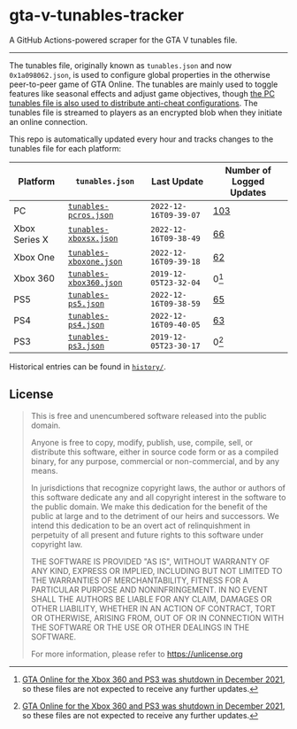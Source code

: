 # gta-v-tunables-tracker

A GitHub Actions-powered scraper for the GTA V tunables file.

---

The tunables file, originally known as `tunables.json` and now
`0x1a098062.json`, is used to configure global properties in the otherwise
peer-to-peer game of GTA Online. The tunables are mainly used to toggle
features like seasonal effects and adjust game objectives, though
[the PC tunables file is also used to distribute anti-cheat configurations](https://github.com/yubie-re/gtav-sigscan).
The tunables file is streamed to players as an encrypted blob when they
initiate an online connection.

This repo is automatically updated every hour and tracks changes to the
tunables file for each platform:

|Platform|`tunables.json`|Last Update|Number of Logged Updates|
|-|-|-|-|
|PC|[`tunables-pcros.json`](https://github.com/branw/gta-v-tunables-tracker/blob/main/tunables-pcros.json)|`2022-12-16T09-39-07`|[103](https://github.com/branw/gta-v-tunables-tracker/blob/main/changelog-pcros.md)|
|Xbox Series X|[`tunables-xboxsx.json`](https://github.com/branw/gta-v-tunables-tracker/blob/main/tunables-xboxsx.json)|`2022-12-16T09-38-49`|[66](https://github.com/branw/gta-v-tunables-tracker/blob/main/changelog-xboxsx.md)|
|Xbox One|[`tunables-xboxone.json`](https://github.com/branw/gta-v-tunables-tracker/blob/main/tunables-xboxone.json)|`2022-12-16T09-39-18`|[62](https://github.com/branw/gta-v-tunables-tracker/blob/main/changelog-xboxone.md)|
|Xbox 360|[`tunables-xbox360.json`](https://github.com/branw/gta-v-tunables-tracker/blob/main/tunables-xbox360.json)|`2019-12-05T23-32-04`|0[^1]|
|PS5|[`tunables-ps5.json`](https://github.com/branw/gta-v-tunables-tracker/blob/main/tunables-ps5.json)|`2022-12-16T09-38-59`|[65](https://github.com/branw/gta-v-tunables-tracker/blob/main/changelog-ps5.md)|
|PS4|[`tunables-ps4.json`](https://github.com/branw/gta-v-tunables-tracker/blob/main/tunables-ps4.json)|`2022-12-16T09-40-05`|[63](https://github.com/branw/gta-v-tunables-tracker/blob/main/changelog-ps4.md)|
|PS3|[`tunables-ps3.json`](https://github.com/branw/gta-v-tunables-tracker/blob/main/tunables-ps3.json)|`2019-12-05T23-30-17`|0[^1]|

Historical entries can be found in [`history/`](https://github.com/branw/gta-v-tunables-tracker/blob/main/history).

[^1]: [GTA Online for the Xbox 360 and PS3 was shutdown in December 2021](https://www.rockstargames.com/newswire/article/51989315o2aa3a/gta-online-for-playstation-3-and-xbox-360-will-shut-down-on-december-1),
so these files are not expected to receive any further updates.

## License

> This is free and unencumbered software released into the public domain.
> 
> Anyone is free to copy, modify, publish, use, compile, sell, or
> distribute this software, either in source code form or as a compiled
> binary, for any purpose, commercial or non-commercial, and by any
> means.
> 
> In jurisdictions that recognize copyright laws, the author or authors
> of this software dedicate any and all copyright interest in the
> software to the public domain. We make this dedication for the benefit
> of the public at large and to the detriment of our heirs and
> successors. We intend this dedication to be an overt act of
> relinquishment in perpetuity of all present and future rights to this
> software under copyright law.
> 
> THE SOFTWARE IS PROVIDED "AS IS", WITHOUT WARRANTY OF ANY KIND,
> EXPRESS OR IMPLIED, INCLUDING BUT NOT LIMITED TO THE WARRANTIES OF
> MERCHANTABILITY, FITNESS FOR A PARTICULAR PURPOSE AND NONINFRINGEMENT.
> IN NO EVENT SHALL THE AUTHORS BE LIABLE FOR ANY CLAIM, DAMAGES OR
> OTHER LIABILITY, WHETHER IN AN ACTION OF CONTRACT, TORT OR OTHERWISE,
> ARISING FROM, OUT OF OR IN CONNECTION WITH THE SOFTWARE OR THE USE OR
> OTHER DEALINGS IN THE SOFTWARE.
> 
> For more information, please refer to <https://unlicense.org>
